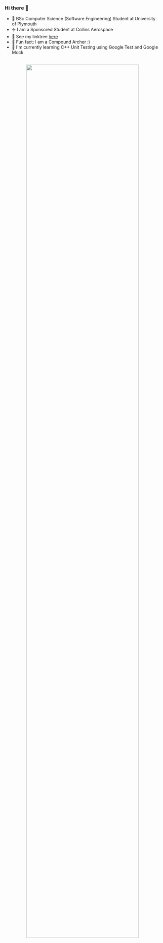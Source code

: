 ### Hi there 👋

- 📖 BSc Computer Science (Software Engineering) Student at University of Plymouth
- ✈️ I am a Sponsored Student at Collins Aerospace
- 🌳 See my linktree [here](https://linktr.ee/coreyrichardson)
- 🏹 Fun fact: I am a Compound Archer :)
- 🌱 I'm currently learning C++ Unit Testing using Google Test and Google Mock
<!-- - 😄 Pronouns: ... -->

<!-- &hide=markdown -->
<!--
[![My WakaTime stats](https://github-readme-stats.vercel.app/api/wakatime?username=coreyrichardson\&layout=compact&theme=omni&langs_count=16)](https://wakatime.com/@coreyrichardson)

[![](https://wakatime.com/share/@coreyrichardson/f818933f-b6c5-4e50-8730-ec6909335705.svg)](https://wakatime.com/@coreyrichardson)
[![wakatime](https://wakatime.com/badge/user/55c30436-1509-4eb9-9f18-fa9b7c6060c4.svg)](https://wakatime.com/@coreyrichardson)
-->

<!--

<a href="">
  <img width=90% align="center" src="https://github-readme-stats.vercel.app/api?username=corey-richardson&rank_icon=github&theme=omni" />
</a> 
<br><br>
-->
<br>
<div align="center">
  <a href="https://wakatime.com/@coreyrichardson">
    <img src="https://github-readme-stats.vercel.app/api/wakatime?username=coreyrichardson&layout=compact&theme=omni&langs_count=16" width="85%">
  </a>
</div>
